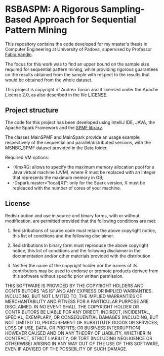 # RSBASPM: A Rigorous Sampling-Based Approach for Sequential Pattern Mining

This repository contains the code developed for my master's thesis in Computer Engineering at University of Padova,
supervised by Professor [Fabio Vandin](http://www.dei.unipd.it/~vandinfa/).

The focus for this work was to find an upper bound on the sample size required for sequential pattern mining, while
providing rigorous guarantees on the results obtained from the sample with respect to the results that would be 
obtained from the whole dataset.

This project is copyright of Andrea Tonon and it licensed under the Apache License 2.0, as also described in the file [LICENSE](LICENSE).

## Project structure ##

The code for this project has been developed using IntelliJ IDE, JAVA, the Apache Spark Framework and the [SPMF library](http://www.philippe-fournier-viger.com/spmf/).

The classes MainSPMF and MainSpark provide an usage example, respectively of the sequential and parallel/distributed versions,
with the MSNBC_SPMF dataset provided in the Data folder.

Required VM options:
* -XmxRG: allows to specify the maximum memory allocation pool for a Java virtual machine (JVM), where R must be replaced with
an integer that represents the maximum memory in GB;
* -Dspark.master="local\[X\]": only for the Spark version, X must be repleaced with the number of cores of your machine. 

## License

Redistribution and use in source and binary forms, with or without modification, are permitted provided that the following conditions are met:

1. Redistributions of source code must retain the above copyright notice, this list of conditions and the following disclaimer.

2. Redistributions in binary form must reproduce the above copyright notice, this list of conditions and the following disclaimer in the documentation and/or other materials provided with the distribution.

3. Neither the name of the copyright holder nor the names of its contributors may be used to endorse or promote products derived from this software without specific prior written permission.

THIS SOFTWARE IS PROVIDED BY THE COPYRIGHT HOLDERS AND CONTRIBUTORS "AS IS" AND ANY EXPRESS OR IMPLIED WARRANTIES, INCLUDING, BUT NOT LIMITED TO, THE IMPLIED WARRANTIES OF MERCHANTABILITY AND FITNESS FOR A PARTICULAR PURPOSE ARE DISCLAIMED. IN NO EVENT SHALL THE COPYRIGHT HOLDER OR CONTRIBUTORS BE LIABLE FOR ANY DIRECT, INDIRECT, INCIDENTAL, SPECIAL, EXEMPLARY, OR CONSEQUENTIAL DAMAGES (INCLUDING, BUT NOT LIMITED TO, PROCUREMENT OF SUBSTITUTE GOODS OR SERVICES; LOSS OF USE, DATA, OR PROFITS; OR BUSINESS INTERRUPTION) HOWEVER CAUSED AND ON ANY THEORY OF LIABILITY, WHETHER IN CONTRACT, STRICT LIABILITY, OR TORT (INCLUDING NEGLIGENCE OR OTHERWISE) ARISING IN ANY WAY OUT OF THE USE OF THIS SOFTWARE, EVEN IF ADVISED OF THE POSSIBILITY OF SUCH DAMAGE.
